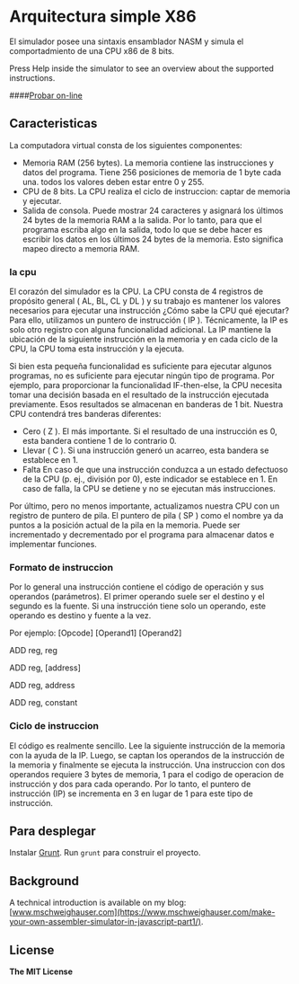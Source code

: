 # Arquitectura simple X86
El simulador posee una sintaxis ensamblador NASM y simula el comportadmiento de una CPU x86 de 8 bits.

Press Help inside the simulator to see an overview about the supported instructions.

####<a href="http://ruiz-jose.github.io/sim-x86/index.html" target="_blank">Probar on-line</a>

## Caracteristicas
La computadora virtual consta de los siguientes componentes:
- Memoria RAM (256 bytes). La memoria contiene las instrucciones y datos del programa. Tiene 256 posiciones de memoria de 1 byte cada una. todos los valores deben estar entre 0 y 255.
- CPU de 8 bits. La CPU realiza el ciclo de instruccion: captar de memoria y ejecutar.
- Salida de consola. Puede mostrar 24 caracteres y asignará los últimos 24 bytes de la memoria RAM a la salida. Por lo tanto, para que el programa escriba algo en la salida, todo lo que se debe hacer es escribir los datos en los últimos 24 bytes de la memoria. Esto significa mapeo directo a memoria RAM.

### la cpu
El corazón del simulador es la CPU. La CPU consta de 4 registros de propósito general ( AL, BL, CL y DL ) y su trabajo es mantener los valores necesarios para ejecutar una instrucción ¿Cómo sabe la CPU qué ejecutar? Para ello, utilizamos un puntero de instrucción ( IP ). Técnicamente, la IP es solo otro registro con alguna funcionalidad adicional. La IP mantiene la ubicación de la siguiente instrucción en la memoria y en cada ciclo de la CPU, la CPU toma esta instrucción y la ejecuta.

Si bien esta pequeña funcionalidad es suficiente para ejecutar algunos programas, no es suficiente para ejecutar ningún tipo de programa. Por ejemplo, para proporcionar la funcionalidad IF-then-else, la CPU necesita tomar una decisión basada en el resultado de la instrucción ejecutada previamente. Esos resultados se almacenan en banderas de 1 bit. Nuestra CPU contendrá tres banderas diferentes:

- Cero ( Z ). El más importante. Si el resultado de una instrucción es 0, esta bandera contiene 1 de lo contrario 0.
- Llevar ( C ). Si una instrucción generó un acarreo, esta bandera se establece en 1.
- Falta En caso de que una instrucción conduzca a un estado defectuoso de la CPU (p. ej., división por 0), este indicador se establece en 1. En caso de falla, la CPU se detiene y no se ejecutan más instrucciones.

Por último, pero no menos importante, actualizamos nuestra CPU con un registro de puntero de pila. El puntero de pila ( SP ) como el nombre ya da puntos a la posición actual de la pila en la memoria. Puede ser incrementado y decrementado por el programa para almacenar datos e implementar funciones.

### Formato de instruccion
Por lo general una instrucción contiene el código de operación y sus operandos (parámetros). El primer operando suele ser el destino y el segundo es la fuente. Si una instrucción tiene solo un operando, este operando es destino y fuente a la vez.

Por ejemplo: 
[Opcode] [Operand1] [Operand2]

ADD     reg,       reg

ADD     reg,       [address]

ADD     reg,       address

ADD     reg,       constant


### Ciclo de instruccion
El código es realmente sencillo. Lee la siguiente instrucción de la memoria con la ayuda de la IP. Luego, se captan los operandos de la instrucción de la memoria y finalmente se ejecuta la instrucción.
Una instruccion con dos operandos requiere 3 bytes de memoria, 1 para el codigo de operacion de instrucción y dos para cada operando. Por lo tanto, el puntero de instrucción (IP) se incrementa en 3 en lugar de 1 para este tipo de instrucción.


## Para desplegar
Instalar <a href="http://www.gruntjs.com/" target="_blank">Grunt</a>.
Run `grunt` para construir el proyecto.

## Background
A technical introduction is available on my blog: [www.mschweighauser.com](https://www.mschweighauser.com/make-your-own-assembler-simulator-in-javascript-part1/).

## License
**The MIT License**
